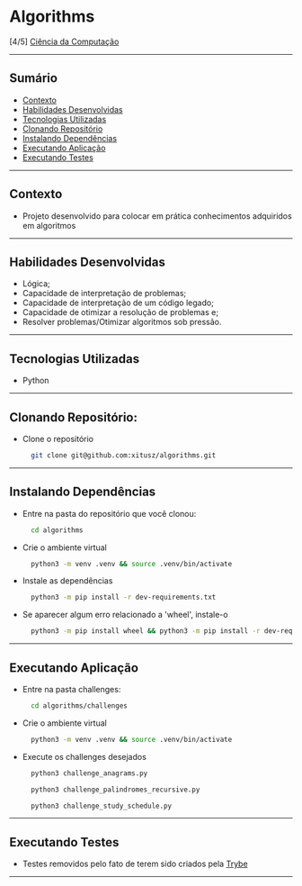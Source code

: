 # Algorithms
[4/5] [Ciência da Computação](https://github.com/xitusz/Trybe/tree/main/04_Ci%C3%AAncia-da-Computa%C3%A7%C3%A3o)

---

## Sumário

- [Contexto](#contexto)
- [Habilidades Desenvolvidas](#habilidades-desenvolvidas)
- [Tecnologias Utilizadas](#tecnologias-utilizadas)
- [Clonando Repositório](#clonando-repositório)
- [Instalando Dependências](#instalando-dependências)
- [Executando Aplicação](#executando-aplicação)
- [Executando Testes](#executando-testes)

---

## Contexto

* Projeto desenvolvido para colocar em prática conhecimentos adquiridos em algoritmos

---

## Habilidades Desenvolvidas

* Lógica;
* Capacidade de interpretação de problemas;
* Capacidade de interpretação de um código legado;
* Capacidade de otimizar a resolução de problemas e;
* Resolver problemas/Otimizar algoritmos sob pressão.

---

## Tecnologias Utilizadas

* Python

---

## Clonando Repositório:

* Clone o repositório
  ```sh
    git clone git@github.com:xitusz/algorithms.git
  ```

---

## Instalando Dependências

* Entre na pasta do repositório que você clonou:
  ```sh
    cd algorithms
  ```

* Crie o ambiente virtual
  ```sh
    python3 -m venv .venv && source .venv/bin/activate
  ```

* Instale as dependências
  ```sh
    python3 -m pip install -r dev-requirements.txt
  ```

* Se aparecer algum erro relacionado a 'wheel', instale-o
  ```sh
    python3 -m pip install wheel && python3 -m pip install -r dev-requirements.txt
  ```

---

## Executando Aplicação

* Entre na pasta challenges:
  ```sh
    cd algorithms/challenges
  ```

* Crie o ambiente virtual
  ```sh
    python3 -m venv .venv && source .venv/bin/activate
  ```

* Execute os challenges desejados
  ```sh
    python3 challenge_anagrams.py

    python3 challenge_palindromes_recursive.py

    python3 challenge_study_schedule.py
  ```

---

## Executando Testes

* Testes removidos pelo fato de terem sido criados pela [Trybe](https://www.betrybe.com/)

---
